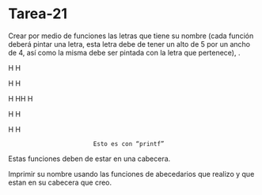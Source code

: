 # Tarea-21

Crear por medio de funciones las letras que tiene su nombre (cada función deberá pintar una letra, esta letra debe de tener un alto de 5 por un ancho de 4, así como la misma debe ser pintada con la letra que pertenece),  .

H       H

H       H

H HH  H

H       H

H       H

                            Esto es con “printf” 

Estas funciones  deben de estar en una cabecera.

Imprimir su nombre usando las funciones de abecedarios que realizo y que estan  en su cabecera que creo.

